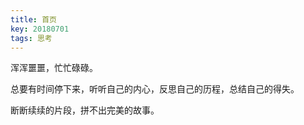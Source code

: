 ```yaml
---
title: 首页
key: 20180701
tags: 思考
---
```


浑浑噩噩，忙忙碌碌。

总要有时间停下来，听听自己的内心，反思自己的历程，总结自己的得失。

断断续续的片段，拼不出完美的故事。

<!--more-->
